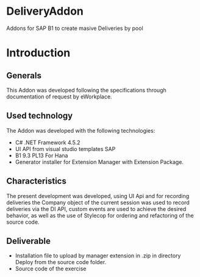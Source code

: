 # DeliveryAddon
Addons for SAP B1 to create masive Deliveries by pool

# Introduction

## Generals

This Addon was developed following the specifications through documentation of  request by eWorkplace.

## Used technology

The Addon was developed with the following technologies:  

 - C# .NET Framework 4.5.2   
 - UI API from visual studio templates   SAP
 -  B1 9.3 PL13 For Hana
 - Generator installer for Extension Manager with
   Extension Package.


## Characteristics

The present development was developed, using UI Api and for recording deliveries  the Company object of the current session was used to record deliveries via the DI API,  custom events are used to achieve the desired behavior, as well as  the use of Stylecop for ordering and refactoring of the source code.

## Deliverable

 - Installation file to upload by manager extension in .zip in directory  Deploy from the source code folder. 
 - Source code of the exercise 
